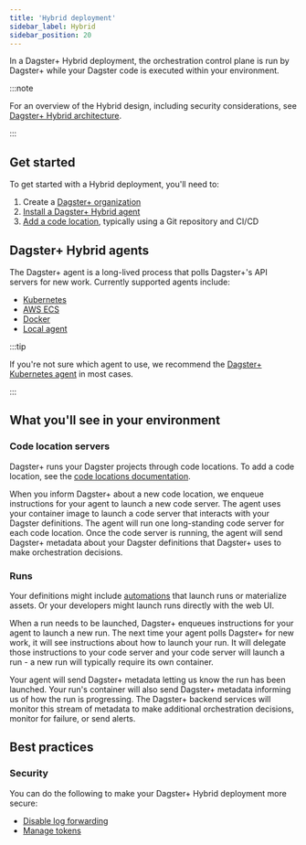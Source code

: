 ```yaml
---
title: 'Hybrid deployment'
sidebar_label: Hybrid
sidebar_position: 20
---
```


In a Dagster+ Hybrid deployment, the orchestration control plane is run by Dagster+ while your Dagster code is executed within your environment.

:::note

For an overview of the Hybrid design, including security considerations, see [Dagster+ Hybrid architecture](/dagster-plus/deployment/deployment-types/hybrid/architecture).

:::

## Get started

To get started with a Hybrid deployment, you'll need to:

1. Create a [Dagster+ organization](https://dagster.cloud/signup)
2. [Install a Dagster+ Hybrid agent](#dagster-hybrid-agents)
3. [Add a code location](/dagster-plus/deployment/code-locations/), typically using a Git repository and CI/CD

## Dagster+ Hybrid agents

The Dagster+ agent is a long-lived process that polls Dagster+'s API servers for new work. Currently supported agents include:

- [Kubernetes](/dagster-plus/deployment/deployment-types/hybrid/kubernetes)
- [AWS ECS](/dagster-plus/deployment/deployment-types/hybrid/amazon-ecs/new-vpc)
- [Docker](/dagster-plus/deployment/deployment-types/hybrid/docker)
- [Local agent](/dagster-plus/deployment/deployment-types/hybrid/local)

:::tip

If you're not sure which agent to use, we recommend the [Dagster+ Kubernetes agent](/dagster-plus/deployment/deployment-types/hybrid/kubernetes/) in most cases.

:::

## What you'll see in your environment

### Code location servers

Dagster+ runs your Dagster projects through code locations. To add a code location, see the [code locations documentation](/dagster-plus/deployment/code-locations/).

When you inform Dagster+ about a new code location, we enqueue instructions for your agent to launch a new code server. The agent uses your container image to launch a code server that interacts with your Dagster definitions. The agent will run one long-standing code server for each code location. Once the code server is running, the agent will send Dagster+ metadata about your Dagster definitions that Dagster+ uses to make orchestration decisions.

### Runs

Your definitions might include [automations](/guides/automate/) that launch runs or materialize assets. Or your developers might launch runs directly with the web UI.

When a run needs to be launched, Dagster+ enqueues instructions for your agent to launch a new run. The next time your agent polls Dagster+ for new work, it will see instructions about how to launch your run. It will delegate those instructions to your code server and your code server will launch a run - a new run will typically require its own container.

Your agent will send Dagster+ metadata letting us know the run has been launched. Your run's container will also send Dagster+ metadata informing us of how the run is progressing. The Dagster+ backend services will monitor this stream of metadata to make additional orchestration decisions, monitor for failure, or send alerts.

## Best practices

### Security

You can do the following to make your Dagster+ Hybrid deployment more secure:

- [Disable log forwarding](/dagster-plus/deployment/management/settings/customizing-agent-settings#disabling-compute-logs)
- [Manage tokens](/dagster-plus/deployment/management/tokens/agent-tokens)
